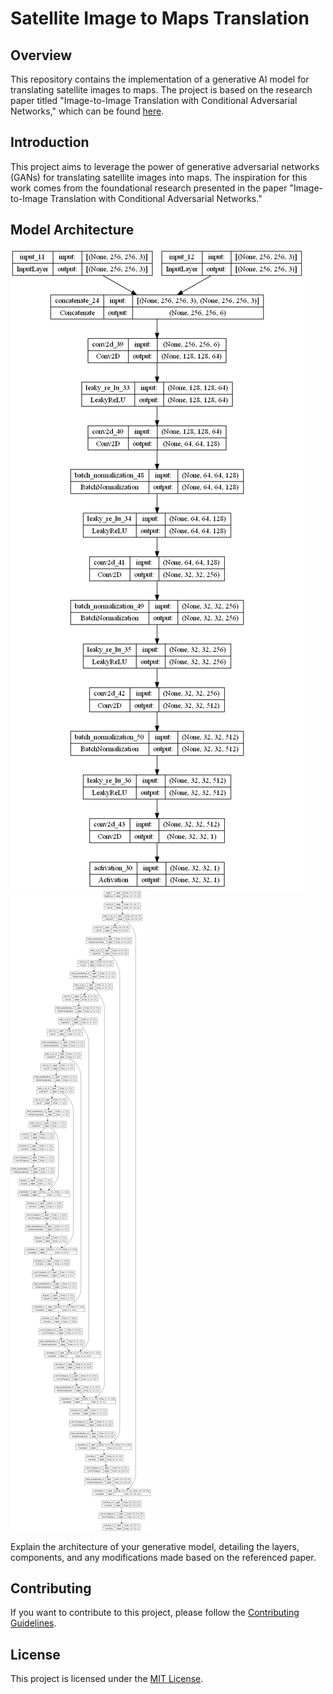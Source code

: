 # Satellite Image to Maps Translation

## Overview

This repository contains the implementation of a generative AI model for translating satellite images to maps. The project is based on the research paper titled "Image-to-Image Translation with Conditional Adversarial Networks," which can be found [here](https://arxiv.org/abs/1611.07004).

## Introduction

This project aims to leverage the power of generative adversarial networks (GANs) for translating satellite images into maps. The inspiration for this work comes from the foundational research presented in the paper "Image-to-Image Translation with Conditional Adversarial Networks."

## Model Architecture
![Discriminator](disc_model.png)
![Generator](gen_model.png)

Explain the architecture of your generative model, detailing the layers, components, and any modifications made based on the referenced paper.

## Contributing

If you want to contribute to this project, please follow the [Contributing Guidelines](CONTRIBUTING.md).

## License

This project is licensed under the [MIT License](LICENSE).
